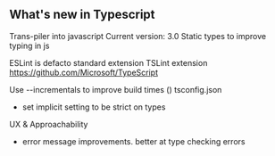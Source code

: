 ## What's new in Typescript ##

Trans-piler into javascript
Current version: 3.0
Static types to improve typing in js

ESLint is defacto standard extension
TSLint extension
https://github.com/Microsoft/TypeScript

Use --incrementals to improve build times ()
tsconfig.json

- set implicit setting to be strict on types

UX & Approachability

- error message improvements. better at type checking errors